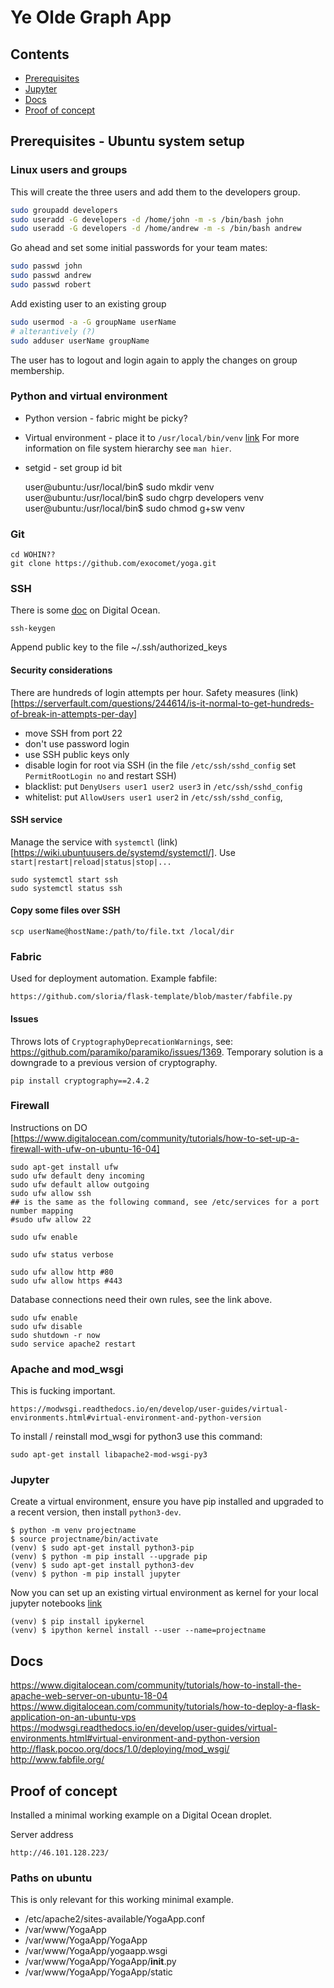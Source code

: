 # Ye Olde Graph App

## Contents

- [Prerequisites](#yoga-prereq)
- [Jupyter](#yoga-jupyter)
- [Docs](#yoga-docs)
- [Proof of concept](#yoga-proofconcept)



<a id="yoga-prereq"></a>

## Prerequisites - Ubuntu system setup

### Linux users and groups

This will create the three users and add them to the developers group.

```bash
sudo groupadd developers
sudo useradd -G developers -d /home/john -m -s /bin/bash john
sudo useradd -G developers -d /home/andrew -m -s /bin/bash andrew
```

Go ahead and set some initial passwords for your team mates:

```bash
sudo passwd john
sudo passwd andrew
sudo passwd robert
```

Add existing user to an existing group

```bash
sudo usermod -a -G groupName userName
# alterantively (?)
sudo adduser userName groupName
```

The user has to logout and login again to apply the changes
on group membership.


### Python and virtual environment

- Python version - fabric might be picky?
- Virtual environment - place it to `/usr/local/bin/venv`
 [link](https://unix.stackexchange.com/questions/8656/usr-bin-vs-usr-local-bin-on-linux)
 For more information on file system hierarchy see `man hier`.
- setgid - set group id bit

    user@ubuntu:/usr/local/bin$ sudo mkdir venv
    user@ubuntu:/usr/local/bin$ sudo chgrp developers venv
    user@ubuntu:/usr/local/bin$ sudo chmod g+sw venv



### Git

    cd WOHIN??
    git clone https://github.com/exocomet/yoga.git

### SSH

There is some [doc](https://www.digitalocean.com/community/tutorials/how-to-set-up-ssh-keys-on-ubuntu-1604)
on Digital Ocean.

    ssh-keygen

Append public key to the file ~/.ssh/authorized_keys


#### Security considerations

There are hundreds of login attempts per hour. Safety measures (link)[https://serverfault.com/questions/244614/is-it-normal-to-get-hundreds-of-break-in-attempts-per-day]
- move SSH from port 22
- don't use password login
- use SSH public keys only
- disable login for root via SSH (in the file `/etc/ssh/sshd_config` set `PermitRootLogin no` and restart SSH)
- blacklist: put `DenyUsers user1 user2 user3` in `/etc/ssh/sshd_config`
- whitelist: put `AllowUsers user1 user2` in `/etc/ssh/sshd_config`,



#### SSH service

Manage the service with `systemctl` (link)[https://wiki.ubuntuusers.de/systemd/systemctl/].
Use `start|restart|reload|status|stop|...`

    sudo systemctl start ssh
    sudo systemctl status ssh


#### Copy some files over SSH

    scp userName@hostName:/path/to/file.txt /local/dir


### Fabric

Used for deployment automation. Example fabfile:

    https://github.com/sloria/flask-template/blob/master/fabfile.py

#### Issues

Throws lots of `CryptographyDeprecationWarnings`, see: https://github.com/paramiko/paramiko/issues/1369. Temporary solution is a downgrade to a previous version of cryptography.

    pip install cryptography==2.4.2


### Firewall

Instructions on DO [https://www.digitalocean.com/community/tutorials/how-to-set-up-a-firewall-with-ufw-on-ubuntu-16-04]

    sudo apt-get install ufw
    sudo ufw default deny incoming
    sudo ufw default allow outgoing
    sudo ufw allow ssh
    ## is the same as the following command, see /etc/services for a port number mapping
    #sudo ufw allow 22

    sudo ufw enable

    sudo ufw status verbose

    sudo ufw allow http #80
    sudo ufw allow https #443

Database connections need their own rules, see the link above.

    sudo ufw enable
    sudo ufw disable
    sudo shutdown -r now
    sudo service apache2 restart



### Apache and mod_wsgi

This is fucking important.

    https://modwsgi.readthedocs.io/en/develop/user-guides/virtual-environments.html#virtual-environment-and-python-version

To install / reinstall mod_wsgi for python3 use this command:

    sudo apt-get install libapache2-mod-wsgi-py3


<a id="yoga-jupyter"></a>

### Jupyter

Create a virtual environment, ensure you have pip installed and upgraded
to a recent version, then install `python3-dev`.

    $ python -m venv projectname
    $ source projectname/bin/activate
    (venv) $ sudo apt-get install python3-pip
    (venv) $ python -m pip install --upgrade pip
    (venv) $ sudo apt-get install python3-dev
    (venv) $ python -m pip install jupyter

Now you can set up an existing virtual environment as kernel for your local jupyter notebooks [link][jupyter_venv]

    (venv) $ pip install ipykernel
    (venv) $ ipython kernel install --user --name=projectname

[jupyter_venv]: https://anbasile.github.io/programming/2017/06/25/jupyter-venv/



<a id="yoga-docs"></a>

## Docs

https://www.digitalocean.com/community/tutorials/how-to-install-the-apache-web-server-on-ubuntu-18-04
https://www.digitalocean.com/community/tutorials/how-to-deploy-a-flask-application-on-an-ubuntu-vps
https://modwsgi.readthedocs.io/en/develop/user-guides/virtual-environments.html#virtual-environment-and-python-version
http://flask.pocoo.org/docs/1.0/deploying/mod_wsgi/
http://www.fabfile.org/



<a id="yoga-proofconcept"></a>

## Proof of concept

Installed a minimal working example on a Digital Ocean droplet.

Server address

    http://46.101.128.223/


### Paths on ubuntu

This is only relevant for this working minimal example.

 - /etc/apache2/sites-available/YogaApp.conf
 - /var/www/YogaApp
 - /var/www/YogaApp/YogaApp
 - /var/www/YogaApp/yogaapp.wsgi
 - /var/www/YogaApp/YogaApp/__init__.py
 - /var/www/YogaApp/YogaApp/static

